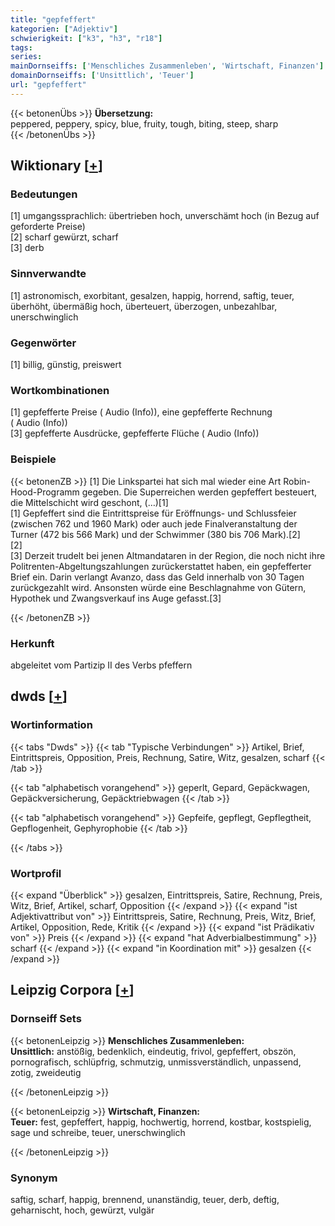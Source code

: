 ```yaml
---
title: "gepfeffert"
kategorien: ["Adjektiv"]
schwierigkeit: ["k3", "h3", "r18"]
tags:
series:
mainDornseiffs: ['Menschliches Zusammenleben', 'Wirtschaft, Finanzen']
domainDornseiffs: ['Unsittlich', 'Teuer']
url: "gepfeffert"
---
```


{{< betonenÜbs >}}
**Übersetzung:**  
peppered, peppery, spicy, blue, fruity, tough, biting, steep, sharp  
{{< /betonenÜbs >}}

## Wiktionary [[+](https://de.wiktionary.org/wiki/gepfeffert)]

### Bedeutungen
[1] umgangssprachlich: übertrieben hoch, unverschämt hoch (in Bezug auf geforderte Preise)  
[2] scharf gewürzt, scharf  
[3] derb  

### Sinnverwandte
[1] astronomisch, exorbitant, gesalzen, happig, horrend, saftig, teuer, überhöht, übermäßig hoch, überteuert, überzogen, unbezahlbar, unerschwinglich  

### Gegenwörter
[1] billig, günstig, preiswert  

### Wortkombinationen
[1] gepfefferte Preise ( Audio (Info)), eine gepfefferte Rechnung ( Audio (Info))  
[3] gepfefferte Ausdrücke, gepfefferte Flüche ( Audio (Info))  

### Beispiele
{{< betonenZB >}}
[1] Die Linkspartei hat sich mal wieder eine Art Robin-Hood-Programm gegeben. Die Superreichen werden gepfeffert besteuert, die Mittelschicht wird geschont, (…)[1]  
[1] Gepfeffert sind die Eintrittspreise für Eröffnungs- und Schlussfeier (zwischen 762 und 1960 Mark) oder auch jede Finalveranstaltung der Turner (472 bis 566 Mark) und der Schwimmer (380 bis 706 Mark).[2]  
[2]  
[3] Derzeit trudelt bei jenen Altmandataren in der Region, die noch nicht ihre Politrenten-Abgeltungszahlungen zurückerstattet haben, ein gepfefferter Brief ein. Darin verlangt Avanzo, dass das Geld innerhalb von 30 Tagen zurückgezahlt wird. Ansonsten würde eine Beschlagnahme von Gütern, Hypothek und Zwangsverkauf ins Auge gefasst.[3]  

{{< /betonenZB >}}
### Herkunft
abgeleitet vom Partizip II des Verbs pfeffern  



## dwds [[+](https://www.dwds.de/wb/gepfeffert)]

### Wortinformation
{{< tabs "Dwds" >}}
{{< tab "Typische Verbindungen" >}}
Artikel, Brief, Eintrittspreis, Opposition, Preis, Rechnung, Satire, Witz, gesalzen, scharf
{{< /tab >}}

{{< tab "alphabetisch vorangehend" >}}
geperlt, Gepard, Gepäckwagen, Gepäckversicherung, Gepäcktriebwagen
{{< /tab >}}

{{< tab "alphabetisch vorangehend" >}}
Gepfeife, gepflegt, Gepflegtheit, Gepflogenheit, Gephyrophobie
{{< /tab >}}

{{< /tabs >}}

### Wortprofil
{{< expand "Überblick" >}} gesalzen, Eintrittspreis, Satire, Rechnung, Preis, Witz, Brief, Artikel, scharf, Opposition {{< /expand >}}
{{< expand "ist Adjektivattribut von" >}} Eintrittspreis, Satire, Rechnung, Preis, Witz, Brief, Artikel, Opposition, Rede, Kritik {{< /expand >}}
{{< expand "ist Prädikativ von" >}} Preis {{< /expand >}}
{{< expand "hat Adverbialbestimmung" >}} scharf {{< /expand >}}
{{< expand "in Koordination mit" >}} gesalzen {{< /expand >}}

## Leipzig Corpora [[+](https://corpora.uni-leipzig.de/en/res?word=gepfeffert&corpusId=deu_newscrawl-public_2018)]

### Dornseiff Sets
{{< betonenLeipzig >}}
**Menschliches Zusammenleben:**  
**Unsittlich:** anstößig, bedenklich, eindeutig, frivol, gepfeffert, obszön, pornografisch, schlüpfrig, schmutzig, unmissverständlich, unpassend, zotig, zweideutig  

{{< /betonenLeipzig >}}


{{< betonenLeipzig >}}
**Wirtschaft, Finanzen:**  
**Teuer:** fest, gepfeffert, happig, hochwertig, horrend, kostbar, kostspielig, sage und schreibe, teuer, unerschwinglich  

{{< /betonenLeipzig >}}

### Synonym
saftig, scharf, happig, brennend, unanständig, teuer, derb, deftig, geharnischt, hoch, gewürzt, vulgär

